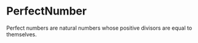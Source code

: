 # PerfectNumber
Perfect numbers are natural numbers whose positive divisors are equal to themselves.
